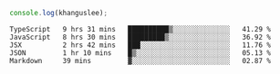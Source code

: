 ```js
console.log(khanguslee);
```

<!--START_SECTION:waka-->
```text
TypeScript   9 hrs 31 mins   ██████████▒░░░░░░░░░░░░░░   41.29 % 
JavaScript   8 hrs 30 mins   █████████▒░░░░░░░░░░░░░░░   36.92 % 
JSX          2 hrs 42 mins   ███░░░░░░░░░░░░░░░░░░░░░░   11.76 % 
JSON         1 hr 10 mins    █▒░░░░░░░░░░░░░░░░░░░░░░░   05.13 % 
Markdown     39 mins         ▓░░░░░░░░░░░░░░░░░░░░░░░░   02.87 % 
```
<!--END_SECTION:waka-->

<!--
**khanguslee/khanguslee** is a ✨ _special_ ✨ repository because its `README.md` (this file) appears on your GitHub profile.

Here are some ideas to get you started:

- 🔭 I’m currently working on ...
- 🌱 I’m currently learning ...
- 👯 I’m looking to collaborate on ...
- 🤔 I’m looking for help with ...
- 💬 Ask me about ...
- 📫 How to reach me: ...
- 😄 Pronouns: ...
- ⚡ Fun fact: ...
-->
